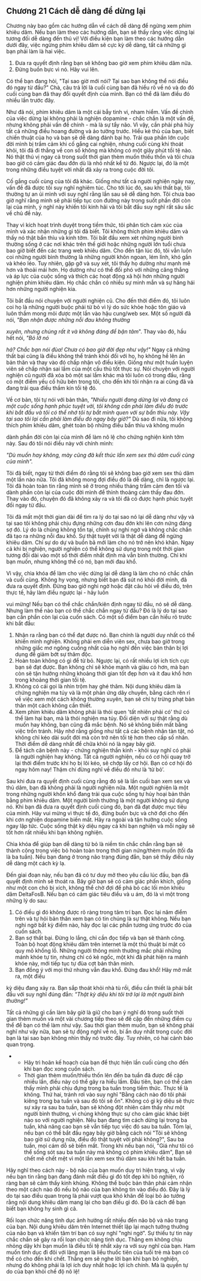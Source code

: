 ## Chương 21 Cách dễ dàng để dừng lại

Chương này bao gồm các hướng dẫn về cách dễ dàng để ngừng xem phim khiêu dâm. Nếu bạn làm theo các hướng dẫn, bạn sẽ thấy rằng việc dừng lại tương đối dễ dàng đến thú vị! Với điều kiện bạn làm theo các hướng dẫn dưới đây, việc ngừng phim khiêu dâm sẽ cực kỳ dễ dàng, tất cả những gì bạn phải làm là hai việc.

1. Đưa ra quyết định rằng bạn sẽ không bao giờ xem phim khiêu dâm nữa.
2. Đừng buồn bực vì nó. Hãy vui lên.

Có thể bạn đang hỏi, "Tại sao giờ mới nói? Tại sao bạn không thể nói điều đó ngay từ đầu?" Chà, câu trả lời là cuối cùng bạn đã hiểu rõ về nó và do đó cuối cùng bạn đã thay đổi quyết định của mình. Bạn có thể đã làm điều đó nhiều lần trước đây.

Như đã nói, phim khiêu dâm là một cái bẫy tinh vi, nham hiểm. Vấn đề chính của việc dừng lại không phải là nghiện dopamine - chắc chắn là một vấn đề, nhưng không phải vấn đề chính - mà là sự tẩy não. Vì vậy, cần phải phá hủy tất cả những điều hoang đường và ảo tưởng trước. Hiểu kẻ thù của bạn, biết chiến thuật của họ và bạn sẽ dễ dàng đánh bại họ. Trải qua phần lớn cuộc đời mình bị trầm cảm khi cố gắng cai nghiện, nhưng cuối cùng khi thoát khỏi, tôi đã đi thẳng về con số không mà không có một giây phút tồi tệ nào. Nó thật thú vị ngay cả trong suốt thời gian thèm muốn thiếu thốn và tôi chưa bao giờ có cảm giác đau đớn dù là nhỏ nhất kể từ đó. Ngược lại, đó là một trong những điều tuyệt vời nhất đã xảy ra trong cuộc đời tôi.

Cố gắng cuối cùng của tôi đã khác. Giống như tất cả người nghiện ngày nay, vấn đề đã được tôi suy nghĩ nghiêm túc. Cho tới lúc đó, sau khi thất bại, tôi thường tự an ủi mình với suy nghĩ rằng lần sau sẽ dễ dàng hơn. Tôi chưa bao giờ nghĩ rằng mình sẽ phải tiếp tục con đường này trong suốt phần đời còn lại của mình, ý nghĩ này khiến tôi kinh hãi và tôi bắt đầu suy nghĩ rất sâu sắc về chủ đề này.

Thay vì kích hoạt trình duyệt trong tiềm thức, tôi phân tích cảm xúc của mình và xác nhận những gì tôi đã biết. Tôi không thích phim khiêu dâm và thấy nó thật bẩn thỉu và kinh tởm. Tôi bắt đầu xem xét những người bình thường sống ở các nơi khác trên thế giới hoặc những người lớn tuổi chưa bao giờ biết đến các trang web khiêu dâm. Cho đến tận lúc đó, tôi vẫn luôn coi những người bình thường là những người khôn ngoan, lém lỉnh, khó gần và khéo léo. Tuy nhiên, gặp gỡ và suy xét, tôi thấy họ dường như mạnh mẽ hơn và thoải mái hơn. Họ dường như có thể đối phó với những căng thẳng và áp lực của cuộc sống và thích các hoạt động xã hội hơn những người nghiện phim khiêu dâm. Họ chắc chắn có nhiều sự minh mẫn và sự hăng hái hơn những người nghiện kia.

Tôi bắt đầu nói chuyện với người nghiện cũ. Cho đến thời điểm đó, tôi luôn coi họ là những người buộc phải từ bỏ vì lý do sức khỏe hoặc tôn giáo và luôn thầm mong mỏi được một lần vào hậu cung/web sex. Một số người đã nói, *"Bạn nhận được những nỗi đau không thường*

*xuyên, nhưng chúng rất ít và không đáng để bận tâm*". Thay vào đó, hầu hết nói, *"Bỏ lỡ nó*

*hả? Chắc bạn nói đùa! Chưa có bao giờ đời đẹp như vậy!"* Ngay cả những thất bại cũng là điều không thể tránh khỏi đối với họ, họ không hề lên án bản thân và thay vào đó chấp nhận vô điều kiện. Giống như một huấn luyện viên sẽ chấp nhận sai lầm của một cầu thủ tốt thực sự. Nói chuyện với người nghiện cũ người đã xóa bỏ một sai lầm khác mà tôi luôn có trong đầu, rằng có một điểm yếu cố hữu bên trong tôi, cho đến khi tôi nhận ra ai cũng đã và đang trải qua điều thầm kín tồi tệ đó.

Về cơ bản, tôi tự nói với bản thân, *"Nhiều người đang dừng lại và đang có một cuộc sống hạnh phúc tuyệt vời, tôi không cần phải làm điều đó trước khi bắt đầu và tôi có thể nhớ tôi tự bắt mình quen với sự bẩn thỉu này. Vậy tại sao tôi lại cần phải làm điều đó ngay bây giờ?"* Dù sao đi nữa, tôi không thích phim khiêu dâm, ghét toàn bộ những điều bẩn thỉu và không muốn

dành phần đời còn lại của mình để làm nô lệ cho chứng nghiện kinh tởm này. Sau đó tôi nói điều này với chính mình:

*"Dù muốn hay không, mày cũng đã kết thúc lần xem sex thủ dâm cuối cùng của mình".*

Tôi đã biết, ngay từ thời điểm đó rằng tôi sẽ không bao giờ xem sex thủ dâm một lần nào nữa. Tôi đã không mong đợi điều đó là dễ dàng, chỉ là ngược lại. Tôi đã hoàn toàn tin rằng mình sẽ ở trong nhiều tháng trầm cảm đen tối và dành phần còn lại của cuộc đời mình để thỉnh thoảng cảm thấy đau đớn. Thay vào đó, chuyện đó đã không xảy ra và tôi đã có được hạnh phúc tuyệt đối ngay từ đầu.

Tôi đã mất một thời gian dài để tìm ra lý do tại sao nó lại dễ dàng như vậy và tại sao tôi không phải chịu đựng những cơn đau đớn khi lên cơn nứng đáng sợ đó. Lý do là chúng không tồn tại, chính sự nghi ngờ và không chắc chắn đã tạo ra những nỗi đau khổ. Sự thật tuyệt vời là thật dễ dàng để ngừng khiêu dâm. Chỉ sự do dự và buồn bã mới làm cho nó trở nên khó khăn. Ngay cả khi bị nghiện, người nghiện có thể không sử dụng trong một thời gian tương đối dài vào một số thời điểm nhất định mà vẫn bình thường. Chỉ khi bạn muốn, nhưng không thể có nó, bạn mới đau khổ.

Vì vậy, chìa khóa để làm cho việc dừng lại dễ dàng là làm cho nó chắc chắn và cuối cùng. Không hy vọng, nhưng biết bạn đã sút nó khỏi đời mình, đã đưa ra quyết định. Đừng bao giờ nghi ngờ hoặc đặt câu hỏi về điều đó, trên thực tế, hãy làm điều ngược lại - hãy luôn

vui mừng! Nếu bạn có thể chắc chắn/kiên định ngay từ đầu, nó sẽ dễ dàng. Nhưng làm thế nào bạn có thể chắc chắn ngay từ đầu? Đó là lý do tại sao bạn cần phần còn lại của cuốn sách. Có một số điểm bạn cần hiểu rõ trước khi bắt đầu:

1. Nhận ra rằng bạn có thể đạt được nó. Bạn chính là người duy nhất có thể khiến mình nghiện. Không phải em diễn viên sex, chưa bao giờ trong những giấc mơ ngông cuồng nhất của họ nghĩ đến việc bản thân bị lợi dụng để giảm bớt sự thâm độc.
2. Hoàn toàn không có gì để từ bỏ. Ngược lại, có rất nhiều lợi ích tích cực bạn sẽ đạt được. Bạn không chỉ sẽ khỏe mạnh và giàu có hơn, mà bạn còn sẽ tận hưởng những khoảng thời gian tốt đẹp hơn và ít đau khổ hơn trong khoảng thời gian tồi tệ.
3. Không có cái gọi là nhìn trộm hay ghé thăm. Nội dung khiêu dâm là chứng nghiện ma túy và là một phản ứng dây chuyền, bằng cách rên rỉ về việc xem một cách không thường xuyên, bạn sẽ chỉ tự trừng phạt bản thân một cách không cần thiết.
4. Xem phim khiêu dâm không phải là thói quen 'tất nhiên phải có' thứ có thể làm hại bạn, mà là thói nghiện ma túy. Đối diện với sự thật rằng dù muốn hay không, bạn cũng đã mắc bệnh. Nó sẽ không biến mất bằng việc trốn tránh. Hãy nhớ rằng giống như tất cả các bệnh nhân tàn tật, nó không chỉ kéo dài suốt đời mà còn trở nên tồi tệ hơn theo cấp số nhân. Thời điểm dễ dàng nhất để chữa khỏi nó là ngay bây giờ.
5. Để tách căn bệnh này - chứng nghiện thần kinh - khỏi suy nghĩ có phải là người nghiện hay không. Tất cả người nghiện, nếu có cơ hội quay trở lại thời điểm trước khi họ bị lôi kéo, sẽ chớp lấy cơ hội. Bạn có cơ hội đó ngay hôm nay! Thậm chí đừng nghĩ về điều đó như là ‘từ bỏ’.

Sau khi đưa ra quyết định cuối cùng rằng đó sẽ là lần cuối bạn xem sex và thủ dâm, bạn đã không phải là người nghiện nữa. Một người nghiện là một trong những người khốn khổ đang trải qua cuộc sống tự hủy hoại bản thân bằng phim khiêu dâm. Một người bình thường là một người không sử dụng nó. Khi bạn đã đưa ra quyết định cuối cùng đó, bạn đã đạt được mục tiêu của mình. Hãy vui mừng vì thực tế đó, đừng buồn bực và chờ đợi cho đến khi cơn nghiện dopamine biến mất. Hãy ra ngoài và tận hưởng cuộc sống ngay lập tức. Cuộc sống thật kỳ diệu ngay cả khi bạn nghiện và mỗi ngày sẽ tốt hơn rất nhiều khi bạn không nghiện.

Chìa khóa để giúp bạn dễ dàng từ bỏ là niềm tin chắc chắn rằng bạn sẽ thành công trong việc bỏ hoàn toàn trong thời gian nứng/thèm muốn (tối đa là ba tuần). Nếu bạn đang ở trong não trạng đúng đắn, bạn sẽ thấy điều này dễ dàng một cách kỳ lạ.

Đến giai đoạn này, nếu bạn đã có tư duy mở theo yêu cầu lúc đầu, bạn đã quyết định mình sẽ thoát ra. Bây giờ bạn sẽ có cảm giác phấn khích, giống như một con chó bị xích, không thể chờ đợi để phá bỏ các lối mòn khiêu dâm DeltaFosB. Nếu bạn có cảm giác tiêu điều và u ám, đó là vì một trong những lý do sau:

1. Có điều gì đó không được rõ ràng trong tâm trí bạn. Đọc lại năm điểm trên và tự hỏi bản thân xem bạn có tin chúng là sự thật không. Nếu bạn nghi ngờ bất kỳ điểm nào, hãy đọc lại các phần tương ứng trước đó của cuốn sách.
2. Bạn sợ thất bại. Đừng lo lắng, chỉ cần đọc tiếp và bạn sẽ thành công. Toàn bộ hoạt động khiêu dâm trên internet là một thủ thuật bí mật có quy mô khổng lồ. Những người thông minh thường mắc phải những mánh khóe tự tin, nhưng chỉ có kẻ ngốc, một khi đã phát hiện ra mánh khóe này, mới tiếp tục tự đùa cợt bản thân mình.
3. Bạn đồng ý với mọi thứ nhưng vẫn đau khổ. Đừng đau khổ! Hãy mở mắt ra, một điều

kỳ diệu đang xảy ra. Bạn sắp thoát khỏi nhà tù rồi, điều cần thiết là phải bắt đầu với suy nghĩ đúng đắn: *"Thật kỳ diệu khi tôi trở lại là một người bình thường!"*

Tất cả những gì cần làm bây giờ là giữ cho bạn ý nghĩ đó trong suốt thời gian thèm muốn và một vài chương tiếp theo sẽ đề cập đến những điểm cụ thể để bạn có thể làm như vậy. Sau thời gian thèm muốn, bạn sẽ không phải nghĩ như vậy nữa, bạn sẽ tự động nghĩ về nó, bí ẩn duy nhất trong cuộc đời bạn là tại sao bạn không nhìn thấy nó trước đây. Tuy nhiên, có hai cảnh báo quan trọng.

* + Hãy trì hoãn kế hoạch của bạn để thực hiện lần cuối cùng cho đến khi bạn đọc xong cuốn sách.
  + Thời gian thèm muốn/thiếu thốn lên đến ba tuần đã được đề cập nhiều lần, điều này có thể gây ra hiểu lầm. Đầu tiên, bạn có thể cảm thấy mình phải chịu đựng trong ba tuần trong tiềm thức. Thực tế là không. Thứ hai, tránh rơi vào suy nghĩ "Bằng cách nào đó tôi phải kiêng trong ba tuần và sau đó tôi sẽ ổn". Không có gì kỳ diệu sẽ thực sự xảy ra sau ba tuần, bạn sẽ không đột nhiên cảm thấy như một người bình thường, vì chúng không thực sự cho cảm giác khác biệt nào so với người nghiện. Nếu bạn đang tìm cách dừng lại trong ba tuần, khả năng cao bạn sẽ vẫn tiếp tục việc đó sau ba tuần. Tóm lại, nếu bạn có thể bắt đầu ngay bây giờ bằng cách nói "Tôi sẽ không bao giờ sử dụng nữa, điều đó thật tuyệt vời phải không?", Sau ba tuần, mọi cám dỗ sẽ biến mất. Trong khi nếu bạn nói, "Giá như tôi có thể sống sót sau ba tuần này mà không có phim khiêu dâm", Bạn sẽ chết mê chết mệt vì một lần xem sex thủ dâm sau khi hết ba tuần.

Hãy nghĩ theo cách này - bộ não của bạn muốn duy trì hiện trạng, vì vậy nếu bạn tin rằng bạn đang đánh mất điều gì đó tốt đẹp khi bỏ nghiện, rõ ràng bạn sẽ cảm thấy kinh khủng. Không thể buộc bản thân phải cảm nhận theo một cách nào đó nếu bộ não của bạn không tin vào điều đó. Đây là lý do tại sao điều quan trọng là phải vượt qua khó khăn để loại bỏ ảo tưởng rằng nội dung khiêu dâm mang lại cho bạn điều gì đó. Đó là cách để bạn biết bạn không hy sinh gì cả.

Rối loạn chức năng tình dục ảnh hưởng rất nhiều đến não bộ và não trạng của bạn. Nội dung khiêu dâm trên Internet thiết lập lại mạch tưởng thưởng của não bạn và khiến tâm trí bạn có suy nghĩ "nghi ngờ". Sự thiếu tự tin này chắc chắn sẽ gây ra rối loạn chức năng tình dục. Thằng em không chịu nhỏng dậy khi bạn muốn là điều tồi tệ nhất xảy ra với suy nghĩ của bạn. Ham muốn tình dục đi đôi với lãng mạn là liều thuốc tiên của tuổi trẻ mà bạn có thể có cho đến khi chết. Thằng em sẽ nghe lời bạn khi bạn bỏ nghiện, nhưng đó không phải là lợi ích duy nhất hoặc lợi ích chính. Mà là quyền tự do của bạn khỏi chế độ nô lệ!

